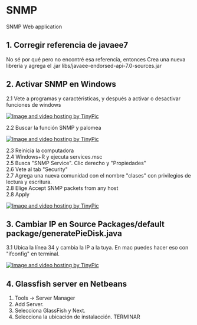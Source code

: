 # SNMP
SNMP Web application


## 1. Corregir referencia de javaee7
No sé por qué pero no encontré esa referencia, entonces Crea una nueva librería y agrega el .jar libs/javaee-endorsed-api-7.0-sources.jar

## 2. Activar SNMP en Windows

2.1 Vete a programas y caractéristicas, y después a activar o desactivar funciones de windows

<a href="http://es.tinypic.com?ref=2vcvrm9" target="_blank"><img src="http://i63.tinypic.com/2vcvrm9.png" border="0" alt="Image and video hosting by TinyPic"></a>

2.2 Buscar la función SNMP y palomea

<a href="http://es.tinypic.com?ref=ejd1sp" target="_blank"><img src="http://i63.tinypic.com/ejd1sp.png" border="0" alt="Image and video hosting by TinyPic"></a>

2.3 Reinicia la computadora<br>
2.4 Windows+R y ejecuta services.msc<br>
2.5 Busca "SNMP Service". Clic derecho y "Propiedades"<br>
2.6 Vete al tab "Security"<br>
2.7 Agrega una nueva comunidad con el nombre "clases" con privilegios de lectura y escritura.<br>
2.8 Elige Accept SNMP packets from any host<br>
2.8 Apply<br>

<a href="http://es.tinypic.com?ref=2yy3y48" target="_blank"><img src="http://i67.tinypic.com/2yy3y48.png" border="0" alt="Image and video hosting by TinyPic"></a>

## 3. Cambiar IP en Source Packages/default package/generatePieDisk.java

3.1 Ubica la línea 34 y cambia la IP a la tuya. En mac puedes hacer eso con "ifconfig" en terminal.

<a href="http://es.tinypic.com?ref=35id9hh" target="_blank"><img src="http://i67.tinypic.com/35id9hh.png" border="0" alt="Image and video hosting by TinyPic"></a>

## 4. Glassfish server en Netbeans
1. Tools -> Server Manager
2. Add Server.
3. Selecciona GlassFish y Next.
4. Selecciona la ubicación de instalacción.
TERMINAR
